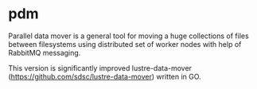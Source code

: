 # pdm

Parallel data mover is a general tool for moving a huge collections of files between filesystems using distributed set of worker nodes with help of RabbitMQ messaging.

This version is significantly improved lustre-data-mover (https://github.com/sdsc/lustre-data-mover) written in GO.